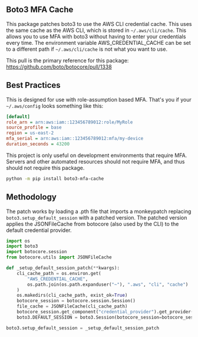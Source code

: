## Boto3 MFA Cache

This package patches boto3 to use the AWS CLI credential cache. This uses the same cache as the AWS CLI, 
which is stored in `~/.aws/cli/cache`. This allows you to use MFA with boto3 without having to 
enter your credentials every time. The environment variable AWS_CREDENTIAL_CACHE can be set to a 
different path if `~/.aws/cli/cache` is not what you want to use.

This pull is the primary reference for this package: https://github.com/boto/botocore/pull/1338

## Best Practices

This is designed for use with role-assumption based MFA. That's you if your `~/.aws/config` looks something like this:

```ini
[default]
role_arn = arn:aws:iam::123456789012:role/MyRole
source_profile = base
region = us-east-2
mfa_serial = arn:aws:iam::123456789012:mfa/my-device
duration_seconds = 43200
```

This project is only useful on development environments that require MFA. Servers and other automated resources
should not require MFA, and thus should not require this package.

```bash
python -m pip install boto3-mfa-cache
```

## Methodology

The patch works by loading a .pth file that imports a monkeypatch replacing `boto3.setup_default_session`
with a patched version. The patched version applies the JSONFileCache from botocore (also used by the CLI)
to the default credential provider.

```python
import os
import boto3
import botocore.session
from botocore.utils import JSONFileCache

def _setup_default_session_patch(**kwargs):
    cli_cache_path = os.environ.get(
        "AWS_CREDENTIAL_CACHE",
        os.path.join(os.path.expanduser("~"), ".aws", "cli", "cache")
    )
    os.makedirs(cli_cache_path, exist_ok=True)
    botocore_session = botocore.session.Session()
    file_cache = JSONFileCache(cli_cache_path)
    botocore_session.get_component("credential_provider").get_provider("assume-role").cache = file_cache
    boto3.DEFAULT_SESSION = boto3.Session(botocore_session=botocore_session, **kwargs)

boto3.setup_default_session = _setup_default_session_patch
```
